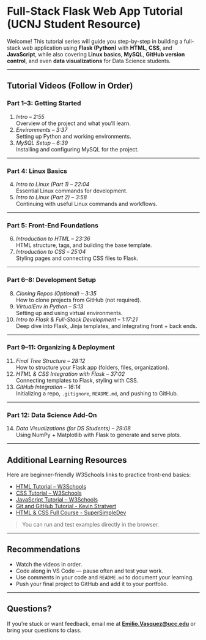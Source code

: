 # **Full-Stack Flask Web App Tutorial (UCNJ Student Resource)**

Welcome! This tutorial series will guide you step-by-step in building a full-stack web application using **Flask (Python)** with **HTML**, **CSS**, and **JavaScript**, while also covering **Linux basics**, **MySQL**, **GitHub version control**, and even **data visualizations** for Data Science students.  

---

## **Tutorial Videos (Follow in Order)**

### **Part 1–3: Getting Started**
1. *Intro* – *2:55*  
   Overview of the project and what you’ll learn.  
2. *Environments* – *3:37*  
   Setting up Python and working environments.  
3. *MySQL Setup* – *6:39*  
   Installing and configuring MySQL for the project.  

---

### **Part 4: Linux Basics**
4. *Intro to Linux (Part 1)* – *22:04*  
   Essential Linux commands for development.  
5. *Intro to Linux (Part 2)* – *3:58*  
   Continuing with useful Linux commands and workflows.  

---

### **Part 5: Front-End Foundations**
6. *Introduction to HTML* – *23:36*  
   HTML structure, tags, and building the base template.  
7. *Introduction to CSS* – *25:04*  
   Styling pages and connecting CSS files to Flask.  

---

### **Part 6–8: Development Setup**
8. *Cloning Repos (Optional)* – *3:35*  
   How to clone projects from GitHub (not required).  
9. *VirtualEnv in Python* – *5:13*  
   Setting up and using virtual environments.  
10. *Intro to Flask & Full-Stack Development* – *1:17:21*  
    Deep dive into Flask, Jinja templates, and integrating front + back ends.  

---

### **Part 9–11: Organizing & Deployment**
11. *Final Tree Structure* – *28:12*  
    How to structure your Flask app (folders, files, organization).  
12. *HTML & CSS Integration with Flask* – *37:02*  
    Connecting templates to Flask, styling with CSS.  
13. *GitHub Integration* – *16:14*  
    Initializing a repo, `.gitignore`, `README.md`, and pushing to GitHub.  

---

### **Part 12: Data Science Add-On**
14. *Data Visualizations (for DS Students)* – *29:08*  
    Using NumPy + Matplotlib with Flask to generate and serve plots.  

---

## **Additional Learning Resources**
Here are beginner-friendly W3Schools links to practice front-end basics:  
- [HTML Tutorial – W3Schools](https://www.w3schools.com/html/)  
- [CSS Tutorial – W3Schools](https://www.w3schools.com/css/)  
- [JavaScript Tutorial – W3Schools](https://www.w3schools.com/js/)  
- [Git and GitHub Tutorial - Kevin Stratvert](https://www.youtube.com/watch?v=tRZGeaHPoaw&t=7s)
- [HTML & CSS Full Course - SuperSimpleDev](https://www.youtube.com/watch?v=G3e-cpL7ofc&t=7067s)

> You can run and test examples directly in the browser.

---

## **Recommendations**
- Watch the videos in order.  
- Code along in VS Code — pause often and test your work.  
- Use comments in your code and `README.md` to document your learning.  
- Push your final project to GitHub and add it to your portfolio.  

---

## **Questions?**
If you’re stuck or want feedback, email me at **Emilio.Vasquez@ucc.edu** or bring your questions to class.  
